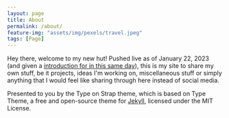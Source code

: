 ```yaml
---
layout: page
title: About
permalink: /about/
feature-img: "assets/img/pexels/travel.jpeg"
tags: [Page]
---
```


Hey there, welcome to my new hut! Pushed live as of January 22, 2023 (and given a [introduction for in this same day](https://thearcadestriker.github.io/website/2023/01/22/introduction-to-new-site.html)), this is my site to share my own stuff, be it projects, ideas I'm working on, miscellaneous stuff or simply anything that I would feel like sharing through here instead of social media.

Presented to you by the Type on Strap theme, which is based on Type Theme, a free and open-source theme for [Jekyll](http://jekyllrb.com/), licensed under the MIT License.
